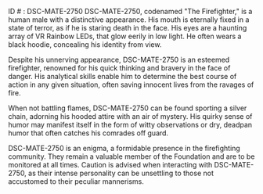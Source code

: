 ID # : DSC-MATE-2750
DSC-MATE-2750, codenamed "The Firefighter," is a human male with a distinctive appearance. His mouth is eternally fixed in a state of terror, as if he is staring death in the face. His eyes are a haunting array of VR Rainbow LEDs, that glow eerily in low light. He often wears a black hoodie, concealing his identity from view. 

Despite his unnerving appearance, DSC-MATE-2750 is an esteemed firefighter, renowned for his quick thinking and bravery in the face of danger. His analytical skills enable him to determine the best course of action in any given situation, often saving innocent lives from the ravages of fire. 

When not battling flames, DSC-MATE-2750 can be found sporting a silver chain, adorning his hooded attire with an air of mystery. His quirky sense of humor may manifest itself in the form of witty observations or dry, deadpan humor that often catches his comrades off guard. 

DSC-MATE-2750 is an enigma, a formidable presence in the firefighting community. They remain a valuable member of the Foundation and are to be monitored at all times. Caution is advised when interacting with DSC-MATE-2750, as their intense personality can be unsettling to those not accustomed to their peculiar mannerisms.